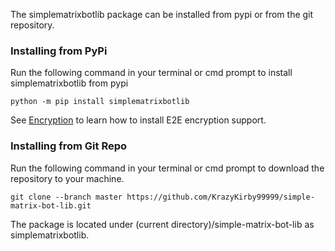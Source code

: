 The simplematrixbotlib package can be installed from pypi or from the git repository.

### Installing from PyPi
Run the following command in your terminal or cmd prompt to install simplematrixbotlib from pypi
```
python -m pip install simplematrixbotlib
```

See [Encryption](#requirements) to learn how to install E2E encryption support.

### Installing from Git Repo
Run the following command in your terminal or cmd prompt to download the repository to your machine.
```
git clone --branch master https://github.com/KrazyKirby99999/simple-matrix-bot-lib.git
```
The package is located under (current directory)/simple-matrix-bot-lib as simplematrixbotlib.
